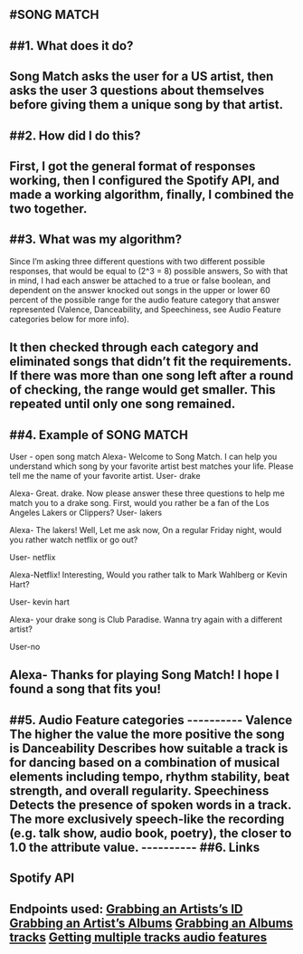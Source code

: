 
#SONG MATCH
------------------------------
##1. What does it do?
------------------------------

Song Match asks the user for a US artist, then asks the user 3 questions about themselves before giving them a unique song by that artist.
-------------------------
##2. How did I do this?
-------------------------
First, I got the general format of responses working, then I configured the Spotify API, and made a working algorithm, finally, I combined the two together.
------------------------
##3. What was my algorithm?
-------------------------
Since I’m asking three different questions with two different possible responses, that would be equal to (2^3 = 8) possible answers, So with that in mind, I had each answer be attached to a true or false boolean, and dependent on the answer knocked out songs in the upper or lower 60 percent of the possible range for the audio feature category that answer represented (Valence, Danceability, and Speechiness, see Audio Feature categories below for more info).

It then checked through each category and eliminated songs that didn’t fit the requirements. If there was more than one song left after a round of checking, the range would get smaller. This repeated until only one song remained.
   -------------------------						
##4. Example of  SONG MATCH
-------------------------

User - open song match
Alexa- Welcome to Song Match. I can help you understand which song by your favorite artist best matches your life. Please tell me the name of your favorite artist.
User- drake

Alexa- Great. drake. Now please answer these three questions to help me match you to a drake song. First, would you rather be a fan of the Los Angeles Lakers or Clippers?
User- lakers

Alexa- The lakers! Well, Let me ask now, On a regular Friday night, would you rather watch netflix or go out?

User- netflix

Alexa-Netflix! Interesting, Would you rather talk to Mark Wahlberg or Kevin Hart?

User- kevin hart

Alexa- your drake song is Club Paradise. Wanna try again with a different artist?

User-no

Alexa- Thanks for playing Song Match! I hope I found a song that fits you!
----------
##5. Audio Feature categories
						----------
Valence
The higher the value the more positive the song is
Danceability
Describes how suitable a track is for dancing based on a combination of musical elements including tempo, rhythm stability, beat strength, and overall regularity.
Speechiness
Detects the presence of spoken words in a track. The more exclusively speech-like the recording (e.g. talk show, audio book, poetry), the closer to 1.0 the attribute value.
						----------
##6. Links
--------

Spotify API
------------------------------------------------
 Endpoints used:
[Grabbing an Artists’s ID](https://developer.spotify.com/documentation/web-api/reference/search/search/)
[Grabbing an Artist’s Albums](https://developer.spotify.com/documentation/web-api/reference/artists/get-artists-albums/)
[Grabbing an Albums tracks](https://developer.spotify.com/documentation/web-api/reference/albums/get-albums-tracks/)
[Getting multiple tracks audio features](https://developer.spotify.com/documentation/web-api/reference/tracks/get-several-audio-features/)
-------------------------------------------------
